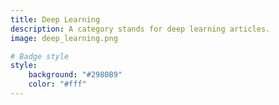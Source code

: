 ```yaml
---
title: Deep Learning
description: A category stands for deep learning articles.
image: deep_learning.png

# Badge style
style:
    background: "#2980B9"
    color: "#fff"
---
```

